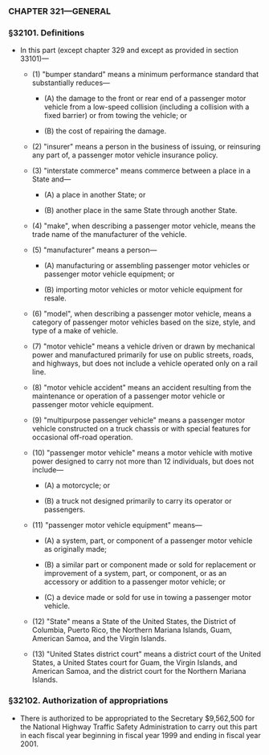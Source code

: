 ### **CHAPTER 321—GENERAL**

### §32101. Definitions
* In this part (except chapter 329 and except as provided in section 33101)—

  * (1) "bumper standard" means a minimum performance standard that substantially reduces—

    * (A) the damage to the front or rear end of a passenger motor vehicle from a low-speed collision (including a collision with a fixed barrier) or from towing the vehicle; or

    * (B) the cost of repairing the damage.


  * (2) "insurer" means a person in the business of issuing, or reinsuring any part of, a passenger motor vehicle insurance policy.

  * (3) "interstate commerce" means commerce between a place in a State and—

    * (A) a place in another State; or

    * (B) another place in the same State through another State.


  * (4) "make", when describing a passenger motor vehicle, means the trade name of the manufacturer of the vehicle.

  * (5) "manufacturer" means a person—

    * (A) manufacturing or assembling passenger motor vehicles or passenger motor vehicle equipment; or

    * (B) importing motor vehicles or motor vehicle equipment for resale.


  * (6) "model", when describing a passenger motor vehicle, means a category of passenger motor vehicles based on the size, style, and type of a make of vehicle.

  * (7) "motor vehicle" means a vehicle driven or drawn by mechanical power and manufactured primarily for use on public streets, roads, and highways, but does not include a vehicle operated only on a rail line.

  * (8) "motor vehicle accident" means an accident resulting from the maintenance or operation of a passenger motor vehicle or passenger motor vehicle equipment.

  * (9) "multipurpose passenger vehicle" means a passenger motor vehicle constructed on a truck chassis or with special features for occasional off-road operation.

  * (10) "passenger motor vehicle" means a motor vehicle with motive power designed to carry not more than 12 individuals, but does not include—

    * (A) a motorcycle; or

    * (B) a truck not designed primarily to carry its operator or passengers.


  * (11) "passenger motor vehicle equipment" means—

    * (A) a system, part, or component of a passenger motor vehicle as originally made;

    * (B) a similar part or component made or sold for replacement or improvement of a system, part, or component, or as an accessory or addition to a passenger motor vehicle; or

    * (C) a device made or sold for use in towing a passenger motor vehicle.


  * (12) "State" means a State of the United States, the District of Columbia, Puerto Rico, the Northern Mariana Islands, Guam, American Samoa, and the Virgin Islands.

  * (13) "United States district court" means a district court of the United States, a United States court for Guam, the Virgin Islands, and American Samoa, and the district court for the Northern Mariana Islands.

### §32102. Authorization of appropriations
* There is authorized to be appropriated to the Secretary $9,562,500 for the National Highway Traffic Safety Administration to carry out this part in each fiscal year beginning in fiscal year 1999 and ending in fiscal year 2001.